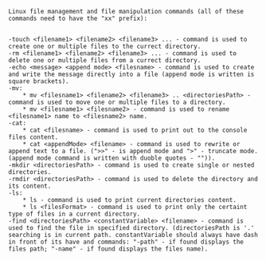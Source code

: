 
    
    Linux file management and file manipulation commands (all of these commands need to have the "xx" prefix):


    -touch <filename1> <filename2> <filename3> ... - command is used to create one or multiple files to the currect directory.
    -rm <filename1> <filename2> <filename3> ... - command is used to delete one or multiple files from a currect directory.
    -echo <message> <append mode> <filesname> - command is used to create and write the message directly into a file (append mode is written is square brackets).
    -mv:
        * mv <filesname1> <filename2> <filename3> .. <directoriesPath> - command is used to move one or multiple files to a directory.
        * mv <filesname1> <filesname2> - command is used to rename <filesname1> name to <filesname2> name.
    -cat:
        * cat <filesname> - command is used to print out to the console files content.
        * cat <appendMode> <filename> - command is used to rewrite or append text to a file. (">>" - is append mode and ">" - truncate mode.(append mode command is written with duoble quotes - "")).
    -mkdir <directoriesPath> - command is used to create single or nested directories.
    -rmdir <directoriesPath> - command is used to delete the directory and its content.
    -ls:
        * ls - command is used to print current directories content.
        * ls <filesFormat> - command is used to print only the certaint type of files in a current directory.
    -find <directoriesPath> <constantVariable> <filename> - command is used to find the file in specified directory. (directoriesPath is '.' searching is in current path. constantVariable should always have dash in front of its have and commands: "-path" - if found displays the files path; "-name" - if found displays the files name).


